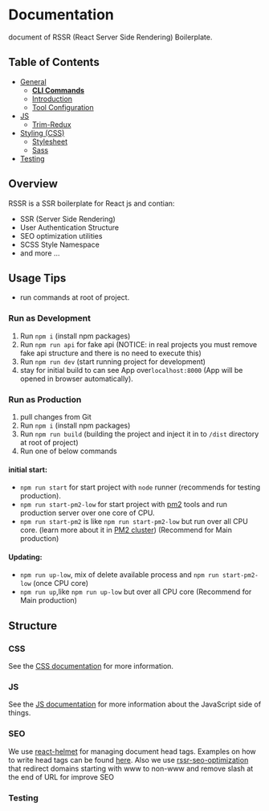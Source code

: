 
# Documentation
document of RSSR (React Server Side Rendering) Boilerplate. 

## Table of Contents
- [General](general)
  - [**CLI Commands**](general/commands.md)
  - [Introduction ](general/introduction.md)
  - [Tool Configuration](general/files.md)
- [JS](js)
  - [Trim-Redux](js/trim-redux.md)
- [Styling (CSS)](css/README.md)
  - [Stylesheet](css/README.md#stylesheet)
  - [Sass](css/README.md#sass)
- [Testing](testing)

## Overview
RSSR is a SSR boilerplate for React js and contian:
- SSR (Server Side Rendering)
- User Authentication Structure
- SEO optimization utilities
- SCSS Style Namespace
- and more …

## Usage Tips
- run commands at root of project.

### Run as Development
1. Run `npm i` (install npm packages)
2. Run `npm run api` for fake api (NOTICE: in real projects you must remove fake api structure and there is no need to execute this)
2. Run `npm run dev` (start running project for development)
3. stay for initial build to can see App over`localhost:8000` (App will be opened in browser automatically).

### Run as Production
1. pull changes from Git
2. Run `npm i` (install npm packages)
3. Run `npm run build` (building the project and inject it in to `/dist` directory at root of project)
4. Run one of below commands
#### initial start: 
- `npm run start` for start project with `node` runner (recommends for testing production).
- `npm run start-pm2-low` for start project with [pm2](https://pm2.keymetrics.io/docs/usage/quick-start/) tools and run production server over one core of CPU.
- `npm run start-pm2` is like `npm run start-pm2-low` but run over all CPU core. (learn more about it in [PM2 cluster](https://pm2.keymetrics.io/docs/usage/cluster-mode/)) (Recommend for Main production)

#### Updating: 
- `npm run up-low`, mix of delete available process and `npm run start-pm2-low` (once CPU core)
- `npm run up`,like `npm run up-low` but over all CPU core (Recommend for Main production)  


## Structure
### CSS
See the [CSS documentation](css/README.md) for more information.

### JS
See the [JS documentation](js/README.md) for more information about the
JavaScript side of things.

### SEO
We use [react-helmet](https://github.com/nfl/react-helmet) for managing document head tags. Examples on how to
write head tags can be found [here](https://github.com/nfl/react-helmet#examples).
Also we use [rssr-seo-optimization](https://github.com/rssr-org/rssr-seo-optimization) that redirect domains starting with www to non-www and remove slash at the end of URL for improve SEO

### Testing

